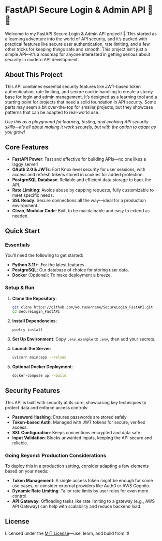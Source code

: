 # FastAPI Secure Login & Admin API 🚀🔐

Welcome to my FastAPI Secure Login & Admin API project! 🎉 This started as a learning adventure into the world of API security, and it’s packed with practical features like secure user authentication, rate limiting, and a few other tricks for keeping things safe and smooth. This project isn’t just a simple API—it’s a roadmap for anyone interested in getting serious about security in modern API development.

## About This Project

This API combines essential security features like JWT-based token authentication, rate limiting, and secure cookie handling to create a sturdy base for login and admin management. It’s designed as a learning tool and a starting point for projects that need a solid foundation in API security. Some parts may seem a bit over-the-top for smaller projects, but they showcase patterns that can be adapted to real-world use.

*Use this as a playground for learning, testing, and evolving API security skills—it’s all about making it work securely, but with the option to adapt as you grow!*

## Core Features

- **FastAPI Power**: Fast and effective for building APIs—no one likes a laggy server!
- **OAuth 2.0 & JWTs**: Fort Knox level security for user sessions, with access and refresh tokens stored in cookies for added protection.
- **PostgreSQL Database**: Reliable and efficient data storage to back the API.
- **Rate Limiting**: Avoids abuse by capping requests, fully customizable to meet specific needs.
- **SSL Ready**: Secure connections all the way—ideal for a production environment.
- **Clean, Modular Code**: Built to be maintainable and easy to extend as needed.

## Quick Start

### Essentials

You’ll need the following to get started:

- **Python 3.11+**: For the latest features.
- **PostgreSQL**: Our database of choice for storing user data.
- **Docker** (Optional): To make deployment a breeze.

### Setup & Run

1. **Clone the Repository**:

   ```bash
   git clone https://github.com/yourusername/SecureLogin_FastAPI.git
   cd SecureLogin_FastAPI
   ```

2. **Install Dependencies**:

   ```bash
   poetry install
   ```

3. **Set Up Environment**:
   Copy `.env.example` to `.env`, then add your secrets.

4. **Launch the Server**:

   ```bash
   uvicorn main:app --reload
   ```

5. **Optional Docker Deployment**:

   ```bash
   docker-compose up --build
   ```

## Security Features

This API is built with security at its core, showcasing key techniques to protect data and enforce access controls:

- **Password Hashing**: Ensures passwords are stored safely.
- **Token-based Auth**: Managed with JWT tokens for secure, verified access.
- **SSL Configuration**: Keeps connections encrypted and data safe.
- **Input Validation**: Blocks unwanted inputs, keeping the API secure and reliable.

### Going Beyond: Production Considerations

To deploy this in a production setting, consider adapting a few elements based on your needs:

- **Token Management**: A single access token might be enough for some use cases, or consider external providers like Auth0 or AWS Cognito.
- **Dynamic Rate Limiting**: Tailor rate limits by user roles for even more control.
- **API Gateway**: Offloading tasks like rate limiting to a gateway (e.g., AWS API Gateway) can help with scalability and reduce backend load.

## License

Licensed under the [MIT License](LICENSE)—use, learn, and build from it!
